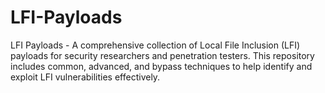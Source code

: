 # LFI-Payloads
LFI Payloads - A comprehensive collection of Local File Inclusion (LFI) payloads for security researchers and penetration testers. This repository includes common, advanced, and bypass techniques to help identify and exploit LFI vulnerabilities effectively.
